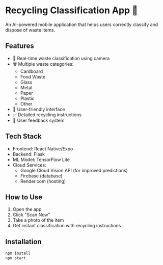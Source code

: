 # Recycling Classification App 🌱

An AI-powered mobile application that helps users correctly classify and dispose of waste items.

## Features

- 📸 Real-time waste classification using camera
- 🗑️ Multiple waste categories:
  - Cardboard
  - Food Waste
  - Glass
  - Metal
  - Paper
  - Plastic
  - Other
- 📱 User-friendly interface
- ✅ Detailed recycling instructions
- 🔄 User feedback system

## Tech Stack

- Frontend: React Native/Expo
- Backend: Flask
- ML Model: TensorFlow Lite
- Cloud Services: 
  - Google Cloud Vision API (for improved predictions)
  - Firebase (database)
  - Render.com (hosting)

## How to Use

1. Open the app
2. Click "Scan Now"
3. Take a photo of the item
4. Get instant classification with recycling instructions

## Installation

```bash
npm install
npm start